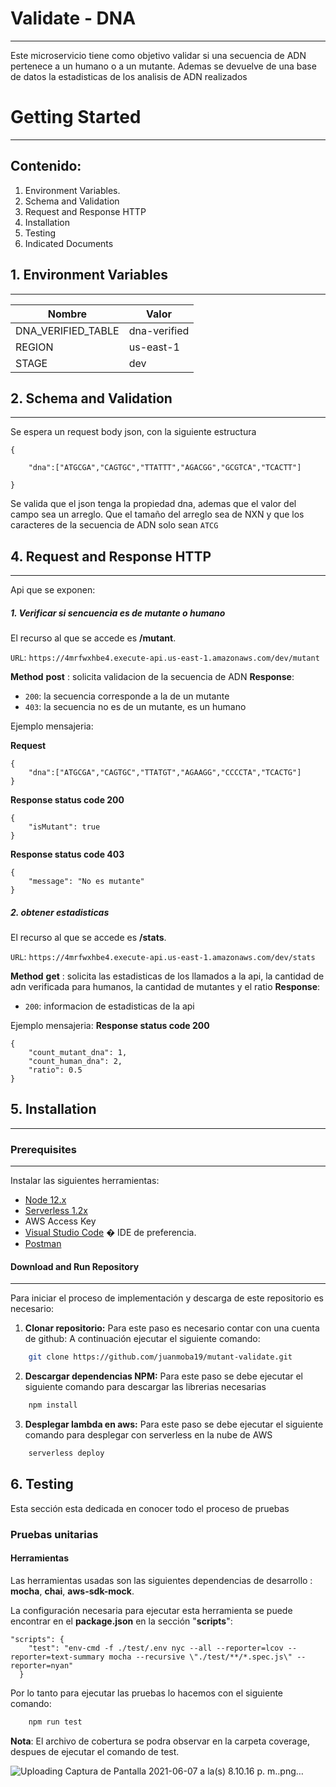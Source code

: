 
# Validate - DNA
---
Este microservicio tiene como objetivo validar si una secuencia de ADN pertenece a un humano o a un mutante. Ademas se devuelve de una base de datos la estadisticas de los analisis de ADN realizados


# Getting Started
---
## Contenido:
1.	Environment Variables. 
2.	Schema and Validation
3.	Request and Response HTTP 
4. Installation
5.	Testing
6.	Indicated Documents

 ## 1. Environment Variables 
---

| Nombre                               | Valor                                                     |
| ------------------------------------ | ----------------------------------------------------------|
| DNA_VERIFIED_TABLE                    |   dna-verified                                                   |
|REGION                                | us-east-1                                                                               |
| STAGE                                |dev                                       |


## 2. Schema and Validation
---
Se espera un request body json, con la siguiente estructura
~~~
{
    
    "dna":["ATGCGA","CAGTGC","TTATTT","AGACGG","GCGTCA","TCACTT"]

} 

~~~
Se valida que el json tenga la propiedad dna, ademas que el valor del campo sea un arreglo. Que el tamaño del arreglo sea de NXN y que los caracteres de la secuencia de ADN solo sean `ATCG`
 
## 4. Request and Response HTTP 
---

Api que se exponen:

##### 1. Verificar si sencuencia es de mutante o humano
 El recurso al que se accede es **/mutant**.

`URL`: `https://4mrfwxhbe4.execute-api.us-east-1.amazonaws.com/dev/mutant`

**Method**
  **post** : solicita validacion de la secuencia de ADN
 **Response**: 
  * `200`: la secuencia corresponde a la de un mutante
  * `403`: la secuencia no es de un mutante, es un humano

Ejemplo mensajeria:

**Request**
~~~
{
    "dna":["ATGCGA","CAGTGC","TTATGT","AGAAGG","CCCCTA","TCACTG"]
} 
~~~
**Response status code 200**
~~~
{
    "isMutant": true
}
~~~
**Response status code 403**
~~~
{
    "message": "No es mutante"
}
~~~
##### 2. obtener estadisticas
 El recurso al que se accede es **/stats**.

`URL`: `https://4mrfwxhbe4.execute-api.us-east-1.amazonaws.com/dev/stats`

**Method**
  **get** : solicita las estadisticas de los llamados a la api, la cantidad de adn verificada para humanos, la cantidad de mutantes y el ratio
 **Response**: 
  * `200`: informacion de estadisticas de la api

Ejemplo mensajeria:
**Response status code 200**
~~~
{
    "count_mutant_dna": 1,
    "count_human_dna": 2,
    "ratio": 0.5
}
~~~
## 5. Installation
---
### Prerequisites
---
Instalar las siguientes herramientas:

- [Node 12.x](http://nodejs.org)
- [Serverless 1.2x](https://serverless.com/)
- AWS Access Key
- [Visual Studio Code](https://code.visualstudio.com/) � IDE de preferencia.
- [Postman](https://www.getpostman.com/downloads/)

#### Download and Run Repository
---
Para iniciar el proceso de implementación y descarga de este repositorio es necesario: 

 1. **Clonar repositorio:**
Para este paso es necesario contar con una cuenta de github:
A continuación ejecutar el siguiente comando:
```sh
	git clone https://github.com/juanmoba19/mutant-validate.git
```
 2. **Descargar dependencias NPM:**
Para este paso se debe ejecutar el siguiente comando para descargar las librerias necesarias
```sh
	npm install
```

 3. **Desplegar lambda en aws:**
Para este paso se debe ejecutar el siguiente comando para desplegar con serverless en la nube de AWS
```sh
	serverless deploy  
```



## 6. Testing

Esta sección esta dedicada en conocer todo el proceso de pruebas 

### Pruebas unitarias

#### Herramientas

Las herramientas usadas son las siguientes dependencias de desarrollo : **mocha**, **chai**,  **aws-sdk-mock**.


La configuración necesaria para ejecutar esta herramienta se puede encontrar en el **package.json** en la sección "**scripts**":
~~~
"scripts": {
    "test": "env-cmd -f ./test/.env nyc --all --reporter=lcov --reporter=text-summary mocha --recursive \"./test/**/*.spec.js\" --reporter=nyan"
  }
~~~

Por lo tanto para ejecutar las pruebas lo hacemos con el siguiente comando: 
```sh
	npm run test
```
 **Nota**: El archivo de cobertura se podra observar en la carpeta coverage, despues de ejecutar el comando de test.
 
 ![Uploading Captura de Pantalla 2021-06-07 a la(s) 8.10.16 p. m..png…]()
